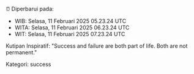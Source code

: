 ⏰ Diperbarui pada:
- WIB: Selasa, 11 Februari 2025 05.23.24 UTC
- WITA: Selasa, 11 Februari 2025 06.23.24 UTC
- WIT: Selasa, 11 Februari 2025 07.23.24 UTC

Kutipan Inspiratif:
"Success and failure are both part of life. Both are not permanent."


Kategori: success

